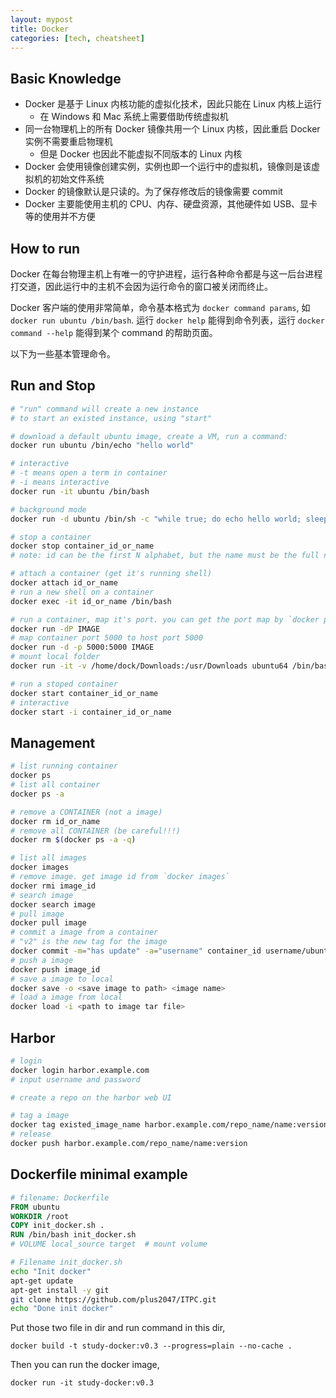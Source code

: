 ```yaml
---
layout: mypost
title: Docker
categories: [tech, cheatsheet]
---
```


## Basic Knowledge

- Docker 是基于 Linux 内核功能的虚拟化技术，因此只能在 Linux 内核上运行
  - 在 Windows 和 Mac 系统上需要借助传统虚拟机
- 同一台物理机上的所有 Docker 镜像共用一个 Linux 内核，因此重启 Docker 实例不需要重启物理机
  - 但是 Docker 也因此不能虚拟不同版本的 Linux 内核
- Docker 会使用镜像创建实例，实例也即一个运行中的虚拟机，镜像则是该虚拟机的初始文件系统
- Docker 的镜像默认是只读的。为了保存修改后的镜像需要 commit
- Docker 主要能使用主机的 CPU、内存、硬盘资源，其他硬件如 USB、显卡等的使用并不方便

## How to run

Docker 在每台物理主机上有唯一的守护进程，运行各种命令都是与这一后台进程打交道，因此运行中的主机不会因为运行命令的窗口被关闭而终止。

Docker 客户端的使用非常简单，命令基本格式为 `docker command params`, 如 `docker run ubuntu /bin/bash`. 运行 `docker help` 能得到命令列表，运行 `docker command --help` 能得到某个 command 的帮助页面。

以下为一些基本管理命令。

## Run and Stop

```sh
# "run" command will create a new instance
# to start an existed instance, using "start"

# download a default ubuntu image, create a VM, run a command:
docker run ubuntu /bin/echo "hello world"

# interactive
# -t means open a term in container
# -i means interactive
docker run -it ubuntu /bin/bash

# background mode
docker run -d ubuntu /bin/sh -c "while true; do echo hello world; sleep 1; done"

# stop a container
docker stop container_id_or_name
# note: id can be the first N alphabet, but the name must be the full name.

# attach a container (get it's running shell)
docker attach id_or_name
# run a new shell on a container
docker exec -it id_or_name /bin/bash

# run a container, map it's port. you can get the port map by `docker ps`
docker run -dP IMAGE
# map container port 5000 to host port 5000
docker run -d -p 5000:5000 IMAGE
# mount local folder
docker run -it -v /home/dock/Downloads:/usr/Downloads ubuntu64 /bin/bash

# run a stoped container
docker start container_id_or_name
# interactive
docker start -i container_id_or_name
```

## Management

```sh
# list running container
docker ps
# list all container
docker ps -a

# remove a CONTAINER (not a image)
docker rm id_or_name
# remove all CONTAINER (be careful!!!)
docker rm $(docker ps -a -q)

# list all images
docker images
# remove image. get image id from `docker images`
docker rmi image_id
# search image
docker search image
# pull image
docker pull image
# commit a image from a container
# "v2" is the new tag for the image
docker commit -m="has update" -a="username" container_id username/ubuntu:v2
# push a image
docker push image_id
# save a image to local
docker save -o <save image to path> <image name>
# load a image from local
docker load -i <path to image tar file>
```

## Harbor

```sh
# login
docker login harbor.example.com
# input username and password

# create a repo on the harbor web UI

# tag a image
docker tag existed_image_name harbor.example.com/repo_name/name:version
# release
docker push harbor.example.com/repo_name/name:version
```

## Dockerfile minimal example

```dockerfile
# filename: Dockerfile
FROM ubuntu
WORKDIR /root
COPY init_docker.sh .
RUN /bin/bash init_docker.sh
# VOLUME local_source target  # mount volume
```


```sh
# Filename init_docker.sh
echo "Init docker"
apt-get update
apt-get install -y git
git clone https://github.com/plus2047/ITPC.git
echo "Done init docker"
```

Put those two file in dir and run command in this dir,

    docker build -t study-docker:v0.3 --progress=plain --no-cache .

Then you can run the docker image,

    docker run -it study-docker:v0.3
